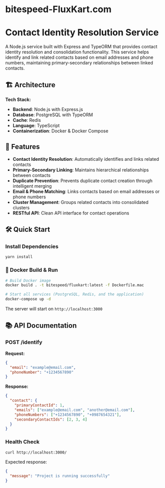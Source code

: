 # bitespeed-FluxKart.com

# Contact Identity Resolution Service

A Node.js service built with Express and TypeORM that provides contact identity resolution and consolidation functionality. This service helps identify and link related contacts based on email addresses and phone numbers, maintaining primary-secondary relationships between linked contacts.

## 🏗️ Architecture

**Tech Stack:**

- **Backend**: Node.js with Express.js
- **Database**: PostgreSQL with TypeORM
- **Cache**: Redis
- **Language**: TypeScript
- **Containerization**: Docker & Docker Compose

## 🚀 Features

- **Contact Identity Resolution**: Automatically identifies and links related contacts
- **Primary-Secondary Linking**: Maintains hierarchical relationships between contacts
- **Duplicate Prevention**: Prevents duplicate contact creation through intelligent merging
- **Email & Phone Matching**: Links contacts based on email addresses or phone numbers
- **Cluster Management**: Groups related contacts into consolidated clusters
- **RESTful API**: Clean API interface for contact operations

## 🛠️ Quick Start

### Install Dependencies

```bash
yarn install
```

### 🐳 Docker Build & Run

```bash
# Build Docker image
docker build . -t bitespeed/fluxkart:latest -f Dockerfile.mac

# Start all services (PostgreSQL, Redis, and the application)
docker-compose up -d
```

The server will start on `http://localhost:3000`

## 📚 API Documentation

### POST /identify

**Request:**

```json
{
  "email": "example@email.com",
  "phoneNumber": "+1234567890"
}
```

**Response:**

```json
{
  "contact": {
    "primaryContactId": 1,
    "emails": ["example@email.com", "another@email.com"],
    "phoneNumbers": ["+1234567890", "+0987654321"],
    "secondaryContactIds": [2, 3, 4]
  }
}
```

### Health Check

```bash
curl http://localhost:3000/
```

Expected response:

```json
{
  "message": "Project is running successfully"
}
```
